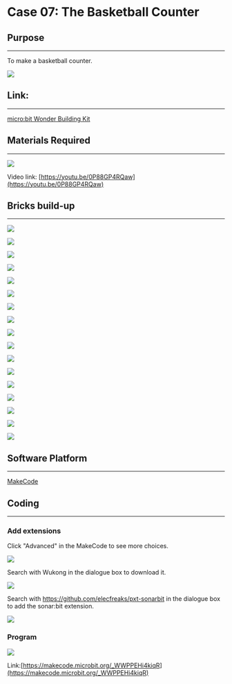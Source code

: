 # Case 07: The Basketball Counter 

## Purpose
---
To make a basketball counter.
 
![](./images/case-07-01.png)

## Link: 
---
[micro:bit Wonder Building Kit](https://www.elecfreaks.com/micro-bit-wonder-building-kit-without-micro-bit-board.html)

## Materials Required
---
![](./images/case-07-02.png)

Video link:
[https://youtu.be/0P88GP4RQaw](https://youtu.be/0P88GP4RQaw)

## Bricks build-up
---


![](./images/step-case-07-01.png)

![](./images/step-case-07-02.png)

![](./images/step-case-07-03.png)

![](./images/step-case-07-04.png)

![](./images/step-case-07-05.png)

![](./images/step-case-07-06.png)

![](./images/step-case-07-07.png)

![](./images/step-case-07-08.png)

![](./images/step-case-07-09.png)

![](./images/step-case-07-10.png)

![](./images/step-case-07-11.png)

![](./images/step-case-07-12.png)

![](./images/step-case-07-13.png)

![](./images/step-case-07-14.png)

![](./images/step-case-07-15.png)

![](./images/step-case-07-16.png)

![](./images/step-case-07-17.png)




## Software Platform
---
[MakeCode](https://makecode.microbit.org/)

## Coding
---
### Add extensions
Click "Advanced" in the MakeCode to see more choices.
 
![](./images/case-01-03.png)

Search with Wukong in the dialogue box to download it. 

![](./images/case-01-04.png)

 Search with https://github.com/elecfreaks/pxt-sonarbit in the dialogue box to add the sonar:bit extension. 

![](./images/case-04-04.png)



### Program
 
![](./images/)

Link:[https://makecode.microbit.org/_WWPPEHi4kiqR](https://makecode.microbit.org/_WWPPEHi4kiqR)

